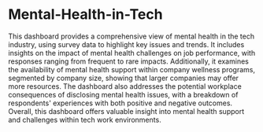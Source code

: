 # Mental-Health-in-Tech

This dashboard provides a comprehensive view of mental health in the tech industry, using survey data to highlight key issues and trends. It includes insights on the impact of mental health challenges on job performance, with responses ranging from frequent to rare impacts. Additionally, it examines the availability of mental health support within company wellness programs, segmented by company size, showing that larger companies may offer more resources. The dashboard also addresses the potential workplace consequences of disclosing mental health issues, with a breakdown of respondents' experiences with both positive and negative outcomes. Overall, this dashboard offers valuable insight into mental health support and challenges within tech work environments.
